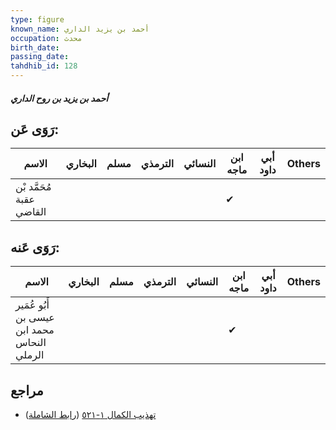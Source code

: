 ```yaml
---
type: figure
known_name: أحمد بن يزيد الداري
occupation: محدث
birth_date:
passing_date:
tahdhib_id: 128
---
```

##### أحمد بن يزيد بن روح الداري

## رَوَى عَن:
| الاسم                    | البخاري | مسلم | الترمذي | النسائي | ابن ماجه | أبي داود | Others |
| ------------------------ | ------- | ---- | ------- | ------- | -------- | -------- | ------ |
| مُحَمَّد بْن عقبة القاضي |         |      |         |         | ✔        |          |        |
## رَوَى عَنه:
| الاسم                                       | البخاري | مسلم | الترمذي | النسائي | ابن ماجه | أبي داود | Others |
| ------------------------------------------- | ------- | ---- | ------- | ------- | -------- | -------- | ------ |
| أَبُو عُمَير عيسى بن محمد ابن النحاس الرملي |         |      |         |         | ✔        |          |        |
## مراجع
- [تهذيب الكمال ١-٥٢١](obsidian://open?vault=Tahdhib-al-Kamal&file=Figures/١٢٨-أحمد%20بن%20يزيد%20بن%20روح%20الداري) ([رابط الشاملة](https://shamela.ws/book/3722/520))